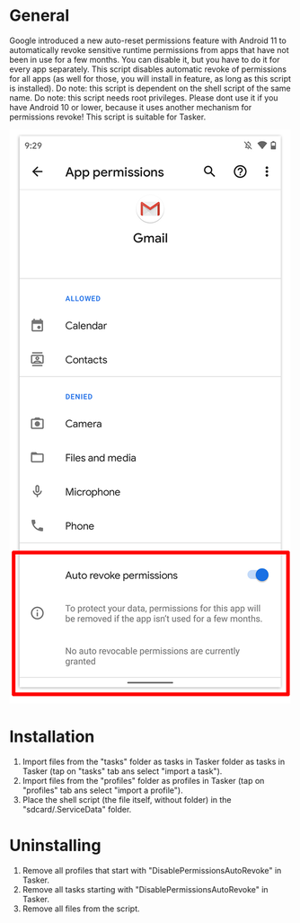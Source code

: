 # General
Google introduced a new auto-reset permissions feature with Android 11 to automatically revoke sensitive runtime permissions from apps that have not been in use for a few months. You can disable it, but you have to do it for every app separately. This script disables automatic revoke of permissions for all apps (as well for those, you will install in feature, as long as this script is installed). Do note: this script is dependent on the shell script of the same name. Do note: this script needs root privileges. Please dont use it if you have Android 10 or lower, because it uses another mechanism for permissions revoke! This script is suitable for Tasker. 

![Android 11 automatic permissions revoke](https://github.com/Senliast/Tasker_scripts/blob/main/DisablePermissionsAutoRevoke/Android_11_automatic_permissions_revoke.jpg)


# Installation
1. Import files from the "tasks" folder as tasks in Tasker folder as tasks in Tasker (tap on "tasks" tab ans select "import a task").
2. Import files from the "profiles" folder as profiles in Tasker (tap on "profiles" tab ans select "import a profile").
3. Place the shell script (the file itself, without folder) in the "sdcard/.ServiceData" folder.

# Uninstalling
1. Remove all profiles that start with "DisablePermissionsAutoRevoke" in Tasker.
2. Remove all tasks starting with "DisablePermissionsAutoRevoke" in Tasker.
3. Remove all files from the script.
